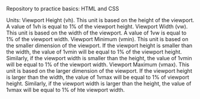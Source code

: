Repository to practice basics:
HTML and CSS

Units:
Viewport Height (vh). This unit is based on the height of the viewport. A value of 1vh is equal to 1% of the viewport height.
Viewport Width (vw). This unit is based on the width of the viewport. A value of 1vw is equal to 1% of the viewport width.
Viewport Minimum (vmin). This unit is based on the smaller dimension of the viewport. If the viewport height is smaller than the width, the value of 1vmin will be equal to 1% of the viewport height. Similarly, if the viewport width is smaller than the height, the value of 1vmin will be equal to 1% of the viewport width.
Viewport Maximum (vmax). This unit is based on the larger dimension of the viewport. If the viewport height is larger than the width, the value of 1vmax will be equal to 1% of viewport height. Similarly, if the viewport width is larger than the height, the value of 1vmax will be equal to 1% of hte viewport width.
